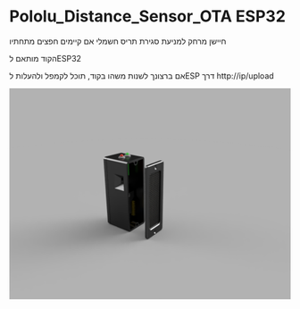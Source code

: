 # Pololu_Distance_Sensor_OTA ESP32
חיישן מרחק למניעת סגירת תריס חשמלי אם קיימים חפצים מתחתיו

הקוד מותאם לESP32

אם ברצונך לשנות משהו בקוד, תוכל לקמפל ולהעלות לESP דרך http://ip/upload


![My Image](Pololu_Distance_Sensor_2023-Dec-11_02-40-44PM-000_CustomizedView55947269167.png)
